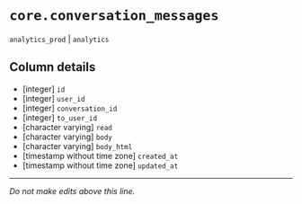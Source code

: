# `core.conversation_messages`
`analytics_prod` | `analytics`

## Column details
* [integer]   `id`
* [integer]   `user_id`
* [integer]   `conversation_id`
* [integer]   `to_user_id`
* [character varying] `read`
* [character varying] `body`
* [character varying] `body_html`
* [timestamp without time zone] `created_at`
* [timestamp without time zone] `updated_at`

-------------------------------------------------------------------------------
*Do not make edits above this line.*

